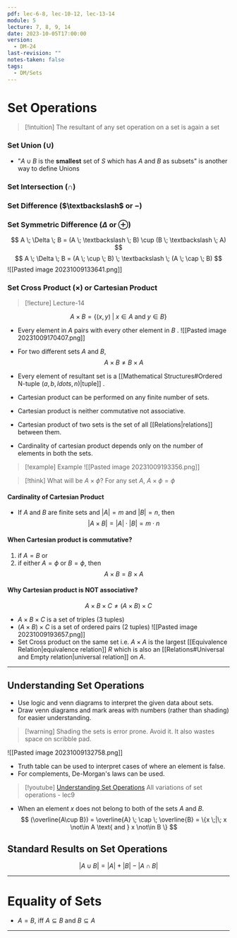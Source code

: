 ```yaml
---
pdf: lec-6-8, lec-10-12, lec-13-14
module: 5
lecture: 7, 8, 9, 14
date: 2023-10-05T17:00:00
version:
  - DM-24
last-revision: ""
notes-taken: false
tags:
  - DM/Sets
---
```

# Set Operations

> [!intuition] The resultant of any set operation on a set is again a set

### Set Union ($\cup$)
- "$A \cup B$ is the **smallest** set of $S$ which has $A$ and $B$ as subsets" is another way to define Unions

### Set Intersection ($\cap$)


### Set Difference ($\textbackslash$ or $-$)


### Set Symmetric Difference ($\Delta$ or $\oplus$)
$$
A \; \Delta \; B = (A \; \textbackslash \; B) \cup (B \; \textbackslash \; A)
$$
$$
A \; \Delta \; B = (A \; \cup \; B) \; \textbackslash \; (A \; \cap \; B)
$$
![[Pasted image 20231009133641.png]]

### Set Cross Product ($\times$) or Cartesian Product

> [!lecture] Lecture-14

$$
A \times B = \{ (x, y) \; | \; x \in A \text{ and } y \in B\}
$$
- Every element in $A$ pairs with every other element in $B$ .
![[Pasted image 20231009170407.png]]
- For two different sets $A$ and $B$,
$$
A \times B \not= B \times A
$$

- Every element of resultant set is a [[Mathematical Structures#Ordered N-tuple $(a, b, ldots, n)$|tuple]] . 
- Cartesian product can be performed on any finite number of sets.
- Cartesian product is neither commutative not associative.
- Cartesian product of two sets is the set of all [[Relations|relations]] between them.
- Cardinality of cartesian product depends only on the number of elements in both the sets.

> [!example] Example
> ![[Pasted image 20231009193356.png]]


> [!think] What will be $A \times \phi$?
> For any set $A$, $A \times \phi = \phi$ 

#### Cardinality of Cartesian Product
- If $A$ and $B$ are finite sets and $|A| = m$ and $|B| = n$, then
$$
|A \times B| = |A| \cdot |B| = m \cdot n
$$

#### When Cartesian product is commutative?

1. if $A = B$ or 
2. if either $A = \phi$ or $B = \phi$, then
$$
A \times B = B \times A
$$

#### Why Cartesian product is NOT associative?
$$A \times B \times C \not= (A \times B) \times C$$
- $A \times B \times C$ is a set of triples (3 tuples)
- $(A \times B) \times C$ is a set of ordered pairs (2 tuples)
![[Pasted image 20231009193657.png]]
- Set Cross product on the same set i.e. $A \times A$ is the largest [[Equivalence Relation|equivalence relation]] $R$ which is also an [[Relations#Universal and Empty relation|universal relation]] on $A$.

----
## Understanding Set Operations
- Use logic and venn diagrams to interpret the given data about sets.
- Draw venn diagrams and mark areas with numbers (rather than shading) for easier understanding.
> [!warning] Shading the sets is error prone. Avoid it. It also wastes space on scribble pad.

![[Pasted image 20231009132758.png]]

- Truth table can be used to interpret cases of where an element is false.
- For complements, De-Morgan's laws can be used.

> [!youtube]  [Understanding Set Operations](https://www.youtube.com/watch?v=oAbWQomIEbU)
> All variations of set operations - lec9

- When an element $x$ does not belong to both of the sets $A$ and $B$.
$$
(\overline{A\cup B}) = \overline{A} \; \cap \; \overline{B} = \{x \;|\; x \not\in A \text{ and } x \not\in B \}
$$

## Standard Results on Set Operations
$$
|A \cup B| = |A| + |B| - |A \cap B| 
$$

----
# Equality of Sets

- $A = B$, iff $A \subseteq B$ and $B \subseteq A$

----

